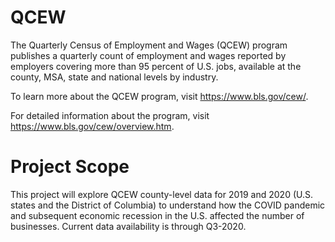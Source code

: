 # QCEW

The Quarterly Census of Employment and Wages (QCEW) program publishes a quarterly count of employment and wages reported by employers covering more than 95 percent of U.S. jobs, available at the county, MSA, state and national levels by industry. 

To learn more about the QCEW program, visit https://www.bls.gov/cew/.

For detailed information about the program, visit https://www.bls.gov/cew/overview.htm.


# Project Scope

This project will explore QCEW county-level data for 2019 and 2020 (U.S. states and the District of Columbia) to understand how the COVID pandemic and subsequent economic recession in the U.S. affected the number of businesses. Current data availability is through Q3-2020.